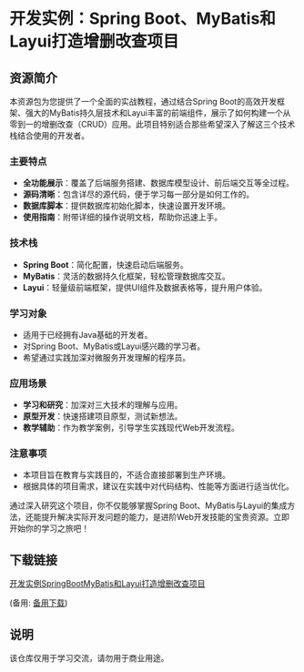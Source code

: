 # 开发实例：Spring Boot、MyBatis和Layui打造增删改查项目

## 资源简介

本资源包为您提供了一个全面的实战教程，通过结合Spring Boot的高效开发框架、强大的MyBatis持久层技术和Layui丰富的前端组件，展示了如何构建一个从零到一的增删改查（CRUD）应用。此项目特别适合那些希望深入了解这三个技术栈结合使用的开发者。

### 主要特点

- **全功能展示**：覆盖了后端服务搭建、数据库模型设计、前后端交互等全过程。
- **源码清晰**：包含详尽的源代码，便于学习每一部分是如何工作的。
- **数据库脚本**：提供数据库初始化脚本，快速设置开发环境。
- **使用指南**：附带详细的操作说明文档，帮助你迅速上手。

### 技术栈

- **Spring Boot**：简化配置，快速启动后端服务。
- **MyBatis**：灵活的数据持久化框架，轻松管理数据库交互。
- **Layui**：轻量级前端框架，提供UI组件及数据表格等，提升用户体验。

### 学习对象

- 适用于已经拥有Java基础的开发者。
- 对Spring Boot、MyBatis或Layui感兴趣的学习者。
- 希望通过实践加深对微服务开发理解的程序员。

### 应用场景

- **学习和研究**：加深对三大技术的理解与应用。
- **原型开发**：快速搭建项目原型，测试新想法。
- **教学辅助**：作为教学案例，引导学生实践现代Web开发流程。

### 注意事项

- 本项目旨在教育与实践目的，不适合直接部署到生产环境。
- 根据具体的项目需求，建议在实践中对代码结构、性能等方面进行适当优化。

通过深入研究这个项目，你不仅能够掌握Spring Boot、MyBatis与Layui的集成方法，还能提升解决实际开发问题的能力，是进阶Web开发技能的宝贵资源。立即开始你的学习之旅吧！

## 下载链接
[开发实例SpringBootMyBatis和Layui打造增删改查项目](https://pan.quark.cn/s/1ecdcaf1efe9) 

(备用: [备用下载](https://pan.baidu.com/s/1jvVmNCC7uIV-6AMHKryh5w?pwd=1234))

## 说明

该仓库仅用于学习交流，请勿用于商业用途。
